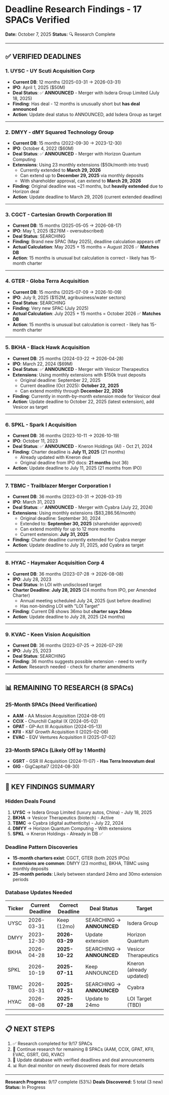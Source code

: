 # Deadline Research Findings - 17 SPACs Verified

**Date:** October 7, 2025
**Status:** 🔍 Research Complete

---

## ✅ VERIFIED DEADLINES

### 1. **UYSC - UY Scuti Acquisition Corp**
- **Current DB**: 12 months (2025-03-31 → 2026-03-31)
- **IPO**: April 1, 2025 ($50M)
- **Deal Status**: ✅ **ANNOUNCED** - Merger with Isdera Group Limited (July 18, 2025)
- **Finding**: Has deal - 12 months is unusually short but **has deal announced**
- **Action**: Update deal status to ANNOUNCED, add Isdera Group as target

---

### 2. **DMYY - dMY Squared Technology Group**
- **Current DB**: 15 months (2022-09-30 → 2023-12-30)
- **IPO**: October 4, 2022 ($60M)
- **Deal Status**: ✅ **ANNOUNCED** - Merger with Horizon Quantum Computing
- **Extensions**: Using 23 monthly extensions ($50k/month into trust)
  - Currently extended to **March 29, 2026**
  - Can extend up to **December 29, 2025** via monthly deposits
  - With shareholder approval, can extend to **March 29, 2026**
- **Finding**: Original deadline was ~21 months, but **heavily extended** due to Horizon deal
- **Action**: Update deadline to March 29, 2026 (current extended deadline)

---

### 3. **CGCT - Cartesian Growth Corporation III**
- **Current DB**: 15 months (2025-05-05 → 2026-08-17)
- **IPO**: May 1, 2025 ($276M - oversubscribed)
- **Deal Status**: SEARCHING
- **Finding**: Brand new SPAC (May 2025), deadline calculation appears off
- **Actual Calculation**: May 2025 + 15 months = August 2026 ✅ **Matches DB**
- **Action**: 15 months is unusual but calculation is correct - likely has 15-month charter

---

### 4. **GTER - Globa Terra Acquisition**
- **Current DB**: 15 months (2025-07-09 → 2026-10-09)
- **IPO**: July 9, 2025 ($152M, agribusiness/water sectors)
- **Deal Status**: SEARCHING
- **Finding**: Very new SPAC (July 2025)
- **Actual Calculation**: July 2025 + 15 months = October 2026 ✅ **Matches DB**
- **Action**: 15 months is unusual but calculation is correct - likely has 15-month charter

---

### 5. **BKHA - Black Hawk Acquisition**
- **Current DB**: 25 months (2024-03-22 → 2026-04-28)
- **IPO**: March 22, 2024 ($69M)
- **Deal Status**: ✅ **ANNOUNCED** - Merger with Vesicor Therapeutics
- **Extensions**: Using monthly extensions with $150k trust deposits
  - Original deadline: September 22, 2025
  - Current deadline (Oct 2025): **October 22, 2025**
  - Can extend monthly through **December 22, 2026**
- **Finding**: Currently in month-by-month extension mode for Vesicor deal
- **Action**: Update deadline to October 22, 2025 (latest extension), add Vesicor as target

---

### 6. **SPKL - Spark I Acquisition**
- **Current DB**: 36 months (2023-10-11 → 2026-10-19)
- **IPO**: October 11, 2023
- **Deal Status**: ✅ **ANNOUNCED** - Kneron Holdings (AI) - Oct 21, 2024
- **Finding**: Charter deadline is **July 11, 2025** (21 months)
  - Already updated with Kneron deal
  - Original deadline from IPO docs: **21 months** (not 36)
- **Action**: Update deadline to July 11, 2025 (21 months from IPO)

---

### 7. **TBMC - Trailblazer Merger Corporation I**
- **Current DB**: 36 months (2023-03-31 → 2026-03-31)
- **IPO**: March 31, 2023
- **Deal Status**: ✅ **ANNOUNCED** - Merger with Cyabra (July 22, 2024)
- **Extensions**: Using monthly extensions ($83,286.56/month)
  - Original deadline: September 30, 2024
  - Extended to: **September 30, 2025** (shareholder approved)
  - Can extend monthly for up to 12 more months
  - Current extension: **July 31, 2025**
- **Finding**: Charter deadline currently extended for Cyabra merger
- **Action**: Update deadline to July 31, 2025, add Cyabra as target

---

### 8. **HYAC - Haymaker Acquisition Corp 4**
- **Current DB**: 36 months (2023-07-28 → 2026-08-08)
- **IPO**: July 28, 2023
- **Deal Status**: In LOI with undisclosed target
- **Charter Deadline**: **July 28, 2025** (24 months from IPO, per Amended Charter)
  - Annual meeting scheduled July 24, 2025 (just before deadline)
  - Has non-binding LOI with "LOI Target"
- **Finding**: Current DB shows 36mo but **charter says 24mo**
- **Action**: Update deadline to July 28, 2025 (24 months)

---

### 9. **KVAC - Keen Vision Acquisition**
- **Current DB**: 36 months (2023-07-25 → 2026-07-29)
- **IPO**: July 25, 2023
- **Deal Status**: SEARCHING
- **Finding**: 36 months suggests possible extension - need to verify
- **Action**: Research needed - check for charter amendments

---

## 📊 REMAINING TO RESEARCH (8 SPACs)

### 25-Month SPACs (Need Verification)
- **AAM** - AA Mission Acquisition (2024-08-01)
- **CCIX** - Churchill Capital IX (2024-05-02)
- **GPAT** - GP-Act III Acquisition (2024-05-13)
- **KFII** - K&F Growth Acquisition II (2025-02-06)
- **EVAC** - EQV Ventures Acquisition II (2025-07-02)

### 23-Month SPACs (Likely Off by 1 Month)
- **GSRT** - GSR III Acquisition (2024-11-07) - **Has Terra Innovatum deal**
- **GIG** - GigCapital7 (2024-08-30)

---

## 🎯 KEY FINDINGS SUMMARY

### Hidden Deals Found
1. **UYSC** → Isdera Group Limited (luxury autos, China) - July 18, 2025
2. **BKHA** → Vesicor Therapeutics (biotech) - Active
3. **TBMC** → Cyabra (digital authenticity) - July 22, 2024
4. **DMYY** → Horizon Quantum Computing - With extensions
5. **SPKL** → Kneron Holdings - Already in DB ✅

### Deadline Pattern Discoveries
- **15-month charters exist**: CGCT, GTER (both 2025 IPOs)
- **Extensions are common**: DMYY (23 months), BKHA, TBMC using monthly deposits
- **25-month periods**: Likely between standard 24mo and 30mo extension periods

### Database Updates Needed

| Ticker | Current Deadline | Correct Deadline | Deal Status | Target |
|--------|------------------|------------------|-------------|---------|
| UYSC | 2026-03-31 | Keep (12mo) | SEARCHING → **ANNOUNCED** | Isdera Group |
| DMYY | 2023-12-30 | **2026-03-29** | Update extension | Horizon Quantum |
| BKHA | 2026-04-28 | **2025-10-22** | SEARCHING → **ANNOUNCED** | Vesicor Therapeutics |
| SPKL | 2026-10-19 | **2025-07-11** | Keep ANNOUNCED | Kneron (already updated) |
| TBMC | 2026-03-31 | **2025-07-31** | SEARCHING → **ANNOUNCED** | Cyabra |
| HYAC | 2026-08-08 | **2025-07-28** | Update to 24mo | LOI Target (TBD) |

---

## 📋 NEXT STEPS

1. ✅ Research completed for 9/17 SPACs
2. 🔄 Continue research for remaining 8 SPACs (AAM, CCIX, GPAT, KFII, EVAC, GSRT, GIG, KVAC)
3. 🔧 Update database with verified deadlines and deal announcements
4. 📊 Run deal monitor on newly discovered deals for more details

---

**Research Progress:** 9/17 complete (53%)
**Deals Discovered:** 5 total (3 new)
**Status:** In Progress
